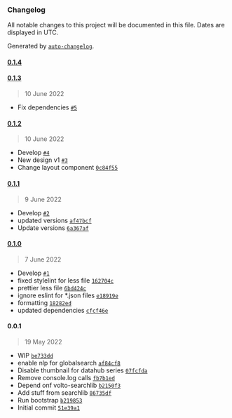 ### Changelog

All notable changes to this project will be documented in this file. Dates are displayed in UTC.

Generated by [`auto-changelog`](https://github.com/CookPete/auto-changelog).

#### [0.1.4](https://github.com/eea/volto-globalsearch/compare/0.1.3...0.1.4)


#### [0.1.3](https://github.com/eea/volto-globalsearch/compare/0.1.2...0.1.3)

> 10 June 2022

- Fix dependencies [`#5`](https://github.com/eea/volto-globalsearch/pull/5)

#### [0.1.2](https://github.com/eea/volto-globalsearch/compare/0.1.1...0.1.2)

> 10 June 2022

- Develop [`#4`](https://github.com/eea/volto-globalsearch/pull/4)
- New design v1 [`#3`](https://github.com/eea/volto-globalsearch/pull/3)
- Change layout component [`0c84f55`](https://github.com/eea/volto-globalsearch/commit/0c84f558596f68cff1243ed01cbec3307d1e1fc7)

#### [0.1.1](https://github.com/eea/volto-globalsearch/compare/0.1.0...0.1.1)

> 9 June 2022

- Develop [`#2`](https://github.com/eea/volto-globalsearch/pull/2)
- updated versions [`af47bcf`](https://github.com/eea/volto-globalsearch/commit/af47bcfc92b9f64bf05825717c70d430a02af0e4)
- Update versions [`6a367af`](https://github.com/eea/volto-globalsearch/commit/6a367affd02af1ddfad1686007ab2615d2f278af)

#### [0.1.0](https://github.com/eea/volto-globalsearch/compare/0.0.1...0.1.0)

> 7 June 2022

- Develop [`#1`](https://github.com/eea/volto-globalsearch/pull/1)
- fixed stylelint for less file [`162704c`](https://github.com/eea/volto-globalsearch/commit/162704c502109e8ab0d7903568ff42603c3bc852)
- prettier less file [`6bd424c`](https://github.com/eea/volto-globalsearch/commit/6bd424c1dae2ceceaf412339c3096dc575c0bc65)
- ignore eslint for *.json files [`e18919e`](https://github.com/eea/volto-globalsearch/commit/e18919e1255818c5cf33bf769cca078d75ca3422)
- formatting [`18282ed`](https://github.com/eea/volto-globalsearch/commit/18282ed159865bcbc50e2fd17417cf6d90d3e593)
- updated dependencies [`cfcf46e`](https://github.com/eea/volto-globalsearch/commit/cfcf46ee33b23bb31f76955c12a857411f042daf)

#### 0.0.1

> 19 May 2022

- WIP [`be733dd`](https://github.com/eea/volto-globalsearch/commit/be733dd1b600855d330cf92fbdcbf75bdade37dc)
- enable nlp for globalsearch [`af84cf8`](https://github.com/eea/volto-globalsearch/commit/af84cf80adecb402ee32e248a1939f32342e35cf)
- Disable thumbnail for datahub series [`07fcfda`](https://github.com/eea/volto-globalsearch/commit/07fcfda64a357ce6e91242b254b2c93759b60298)
- Remove console.log calls [`fb7b1ed`](https://github.com/eea/volto-globalsearch/commit/fb7b1ed4b2ceea4afc716532e1122380460a95f1)
- Depend onf volto-searchlib [`b2150f3`](https://github.com/eea/volto-globalsearch/commit/b2150f3f0f9a469622e499d8f4814e15777946a2)
- Add stuff from searchlib [`86735df`](https://github.com/eea/volto-globalsearch/commit/86735dfd46a46754983bf4f8b22ec9b2f120f100)
- Run bootstrap [`b219853`](https://github.com/eea/volto-globalsearch/commit/b219853d799a21f5db4460ad18c251a21e73da8f)
- Initial commit [`51e39a1`](https://github.com/eea/volto-globalsearch/commit/51e39a1daef6e253c79d212da68183bc4e93b63f)
